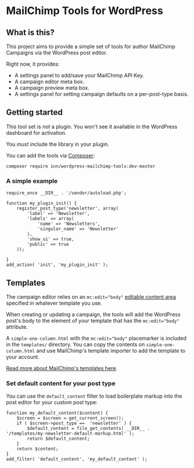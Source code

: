 # MailChimp Tools for WordPress

## What is this?

This project aims to provide a simple set of tools for author MailChimp Campaigns via the WordPress post editor.

Right now, it provides:

- A settings panel to add/save your MailChimp API Key.
- A campaign editor meta box.
- A campaign preview meta box.
- A settings panel for setting campaign defaults on a per-post-type basis.

## Getting started

This tool set is *not* a plugin. You won't see it available in the WordPress dashboard for activation.

You *must* include the library in your plugin.

You can add the tools via [Composer](https://getcomposer.org/):

    composer require inn/wordpress-mailchimp-tools:dev-master

### A simple example

    require_once __DIR__ . '/vendor/autoload.php';

    function my_plugin_init() {
        register_post_type('newsletter', array(
            'label' => 'Newsletter',
            'labels' => array(
                'name' => 'Newsletters',
                'singular_name' => 'Newsletter'
            ),
            'show_ui' => true,
            'public' => true
        ));

    }
    add_action( 'init', 'my_plugin_init' );

## Templates

The campaign editor relies on an `mc:edit="body"` [editable content area](http://kb.mailchimp.com/templates/code/create-editable-content-areas-with-mailchimps-template-language) specified in whatever template you use.

When creating or updating a campaign, the tools will add the WordPress post's body to the element of your template that has the `mc:edit="body"` attribute.

A `simple-one-column.html` with the `mc:edit="body"` placemarker is included in the `templates/` directory. You can copy the contents on `simple-one-column.html` and use MailChimp's template importer to add the template to your account.

[Read more about MailChimp's templates here](http://kb.mailchimp.com/templates/code/getting-started-with-mailchimps-template-language).

### Set default content for your post type

You can use the `default_content` filter to load boilerplate markup into the post editor for your custom post type:

    function my_default_content($content) {
        $screen = $screen = get_current_screen();
        if ( $screen->post_type ==  'newsletter' ) {
            $default_content = file_get_contents( __DIR__ . '/templates/my-newsletter-default-markup.html' );
            return $default_content;
        }
        return $content;
    }
    add_filter( 'default_content', 'my_default_content' );
